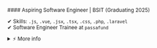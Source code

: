 <small>
#### Aspiring Software Engineer | BSIT (Graduating 2025)

✔ Skills: `.js`, `.vue`, `.jsx`, `.tsx`, `.css`, `.php`, `.laravel`  
✔ Software Engineer Trainee at `passafund`

<details>
  <summary>⚡ More info</summary>
  <br />
  - 🎓 **Education**: BS in Information Technology, Graduating 2025
</details>
</small>

